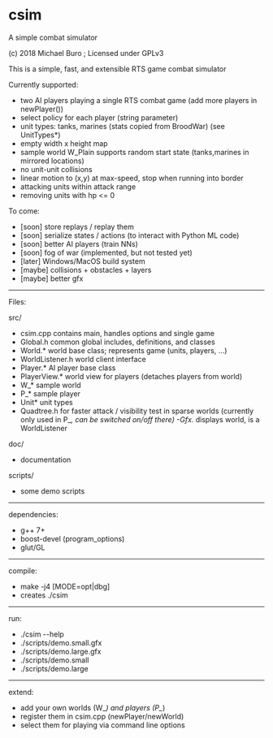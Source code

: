 # csim
A simple combat simulator

(c) 2018 Michael Buro ; Licensed under GPLv3

This is a simple, fast, and extensible RTS game combat simulator

Currently supported:

- two AI players playing a single RTS combat game (add more players in newPlayer())
- select policy for each player (string parameter)
- unit types: tanks, marines (stats copied from BroodWar) (see UnitTypes*)
- empty width x height map
- sample world W_Plain supports random start state (tanks,marines in mirrored
  locations)
- no unit-unit collisions
- linear motion to (x,y) at max-speed, stop when running into border
- attacking units within attack range
- removing units with hp <= 0

To come:

- [soon] store replays / replay them
- [soon] serialize states / actions (to interact with Python ML code)
- [soon] better AI players (train NNs)
- [soon] fog of war (implemented, but not tested yet)
- [later] Windows/MacOS build system
- [maybe] collisions + obstacles + layers
- [maybe] better gfx

---

Files:

src/

- csim.cpp   contains main, handles options and single game
- Global.h   common global includes, definitions, and classes
- World.*    world base class; represents game (units, players, ...)
- WorldListener.h  world client interface
- Player.*   AI player base class
- PlayerView.* world view for players (detaches players from world)
- W_*        sample world
- P_*        sample player
- Unit*      unit types
- Quadtree.h for faster attack / visibility test in sparse worlds
             (currently only used in P_*, can be switched on/off there)
 -Gfx.*      displays world, is a WorldListener

doc/
- documentation

scripts/
- some demo scripts

---

dependencies:

- g++ 7+
- boost-devel (program_options)
- glut/GL

---

compile:

 - make -j4 [MODE=opt|dbg]
 - creates ./csim
  
---

run:

- ./csim --help
- ./scripts/demo.small.gfx
- ./scripts/demo.large.gfx
- ./scripts/demo.small
- ./scripts/demo.large  
  
---

extend:

- add your own worlds (W_*) and players (P_*)
- register them in csim.cpp (newPlayer/newWorld)
- select them for playing via command line options
